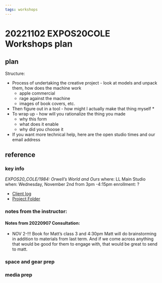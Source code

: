 ```yaml
---
tags: workshops
---
```

# 20221102 EXPOS20COLE Workshops plan

## plan
Structure:
* Process of undertaking the creative project - look at models and unpack them, how does the machine work
    * apple commercial
    * rage against the machine
    * images of book covers, etc.
* Then figure out in a tool - how might I actually make that thing myself
    * 
* To wrap up - how will you rationalize the thing you made
    * why this form
    * what does it enable
    * why did you choose it
* If you want more technical help, here are the open studio times and our email address
## reference
### key info
*EXPOS20_COLE/1984: Orwell’s World and Ours*
where: LL Main Studio
when: Wednesday, November 2nd from 3pm -4:15pm 
enrollment: ? 
* [Client log](https://docs.google.com/document/d/1Ou3cmtqNustXvjAdDFFI-ejOWBHjcwfjGPn83uTsl1w/edit#)
* [Project Folder](https://drive.google.com/drive/folders/11ZFleHg3e_oa_lf2xConZCL8JhOtlMVu)

### notes from the instructor:
#### Notes from 20220907 Consultation: 
* NOV 2-!!! Book for Matt’s class 3 and 4:30pm
Matt will do brainstorming in addition to materials from last term. And if we come across anything that would be good for them to engage with, that would be great to send to matt.

### space and gear prep
### media prep